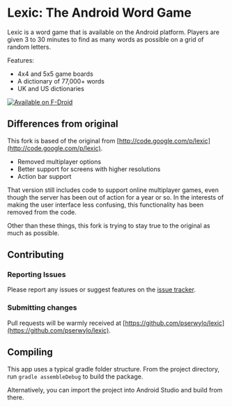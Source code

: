 # Lexic: The Android Word Game

Lexic is a word game that is available on the Android platform. Players are 
given 3 to 30 minutes to find as many words as possible on a grid of random letters.

Features:
 * 4x4 and 5x5 game boards
 * A dictionary of 77,000+ words
 * UK and US dictionaries

[![Available on F-Droid](https://f-droid.org/wiki/page/File:F-Droid-button_smaller.png)](https://f-droid.org/repository/browse/?fdfilter=lexic&fdid=net.healeys.lexic)

## Differences from original

This fork is based of the original from [http://code.google.com/p/lexic](http://code.google.com/p/lexic).

* Removed multiplayer options
 * Better support for screens with higher resolutions
 * Action bar support

That version still includes code to support online multiplayer games, even though
the server has been out of action for a year or so. In the interests of making
the user interface less confusing, this functionality has been removed from the code.

Other than these things, this fork is trying to stay true to the original as
much as possible.

## Contributing

### Reporting Issues

Please report any issues or suggest features on the [issue tracker](https://github.com/pserwylo/lexic/issues).

### Submitting changes

Pull requests will be warmly received at [https://github.com/pserwylo/lexic](https://github.com/pserwylo/lexic).

## Compiling

This app uses a typical gradle folder structure.
From the project directory, run `gradle assembleDebug` to build the package.

Alternatively, you can import the project into Android Studio and build from there.
